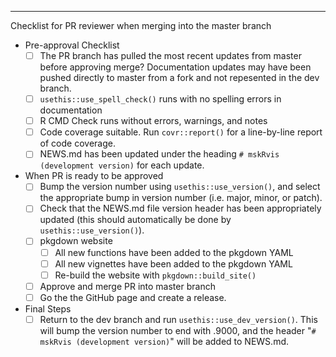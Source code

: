 --------------------------------------------------------------------------------

Checklist for PR reviewer when merging into the master branch

- Pre-approval Checklist
  - [ ] The PR branch has pulled the most recent updates from master before approving merge? Documentation updates may have been pushed directly to master from a fork and not repesented in the dev branch.
  - [ ] `usethis::use_spell_check()` runs with no spelling errors in documentation
  - [ ] R CMD Check runs without errors, warnings, and notes
  - [ ] Code coverage suitable.  Run `covr::report()` for a line-by-line report of code coverage.
  - [ ] NEWS.md has been updated under the heading `# mskRvis (development version)` for each update.

- When PR is ready to be approved
  - [ ] Bump the version number using `usethis::use_version()`, and select the appropriate bump in version number (i.e. major, minor, or patch).
  - [ ] Check that the NEWS.md file version header has been appropriately updated (this should automatically be done by `usethis::use_version()`). 
  - [ ] pkgdown website  
      - [ ] All new functions have been added to the pkgdown YAML
      - [ ] All new vignettes have been added to the pkgdown YAML
      - [ ] Re-build the website with `pkgdown::build_site()`
  - [ ] Approve and merge PR into master branch
  - [ ] Go the the GitHub page and create a release.

- Final Steps
    - [ ] Return to the dev branch and run `usethis::use_dev_version()`. This will bump the version number to end with .9000, and the header "`# mskRvis (development version)`" will be added to NEWS.md.
